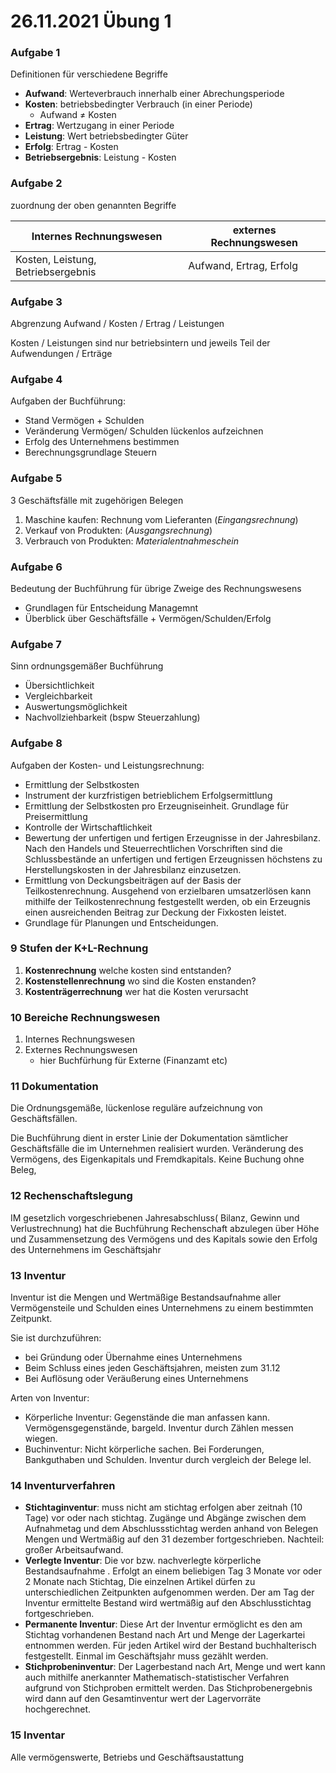 # 26.11.2021 Übung 1



### Aufgabe 1

Definitionen für verschiedene Begriffe

- **Aufwand**: Werteverbrauch innerhalb einer Abrechungsperiode
- **Kosten**: betriebsbedingter Verbrauch (in einer Periode)
    - Aufwand ≠ Kosten
- **Ertrag**: Wertzugang in einer Periode
- **Leistung**: Wert betriebsbedingter Güter
- **Erfolg**: Ertrag - Kosten 
- **Betriebsergebnis**: Leistung - Kosten



### Aufgabe 2

zuordnung der oben genannten Begriffe

| Internes Rechnungswesen            | externes Rechnungswesen |
| ---------------------------------- | ----------------------- |
| Kosten, Leistung, Betriebsergebnis | Aufwand, Ertrag, Erfolg |

###  Aufgabe 3

Abgrenzung Aufwand / Kosten / Ertrag / Leistungen

Kosten / Leistungen sind nur betriebsintern und jeweils Teil der Aufwendungen / Erträge

### Aufgabe 4

Aufgaben der Buchführung:



- Stand Vermögen + Schulden
- Veränderung Vermögen/ Schulden lückenlos aufzeichnen
- Erfolg des Unternehmens bestimmen
- Berechnungsgrundlage Steuern



### Aufgabe 5

3 Geschäftsfälle mit zugehörigen Belegen

1. Maschine kaufen: Rechnung vom Lieferanten (*Eingangsrechnung*)
2. Verkauf von Produkten: (*Ausgangsrechnung*)
3. Verbrauch von Produkten: *Materialentnahmeschein*



### Aufgabe 6

Bedeutung der Buchführung für übrige Zweige des Rechnungswesens

- Grundlagen für Entscheidung Managemnt
- Überblick über Geschäftsfälle + Vermögen/Schulden/Erfolg



### Aufgabe 7

Sinn ordnungsgemäßer Buchführung

- Übersichtlichkeit
- Vergleichbarkeit
- Auswertungsmöglichkeit
- Nachvollziehbarkeit (bspw Steuerzahlung)



### Aufgabe 8

Aufgaben der Kosten- und Leistungsrechnung:

- Ermittlung der Selbstkosten
- Instrument der kurzfristigen betrieblichem Erfolgsermittlung
- Ermittlung der Selbstkosten pro Erzeugniseinheit. Grundlage für Preisermittlung 
- Kontrolle der Wirtschaftlichkeit
- Bewertung der unfertigen und fertigen Erzeugnisse in der Jahresbilanz. Nach den Handels und Steuerrechtlichen Vorschriften sind die Schlussbestände an unfertigen und fertigen Erzeugnissen höchstens zu Herstellungskosten in der Jahresbilanz einzusetzen. 
- Ermittlung von Deckungsbeiträgen auf der Basis der Teilkostenrechnung. Ausgehend von erzielbaren umsatzerlösen kann mithilfe der Teilkostenrechnung festgestellt werden, ob ein Erzeugnis einen ausreichenden Beitrag zur Deckung der Fixkosten leistet. 
- Grundlage für Planungen und Entscheidungen. 



### 9 Stufen der K+L-Rechnung

1. **Kostenrechnung** welche kosten sind entstanden?
2. **Kostenstellenrechnung** wo sind die Kosten enstanden?
3. **Kostenträgerrechnung** wer hat die Kosten verursacht

### 10 Bereiche Rechnungswesen

1. Internes Rechnungswesen
2. Externes Rechnungswesen
    - hier Buchfürhung für Externe (Finanzamt etc)

### 11 Dokumentation

Die Ordnungsgemäße, lückenlose reguläre aufzeichnung von Geschäftsfällen. 

Die Buchführung dient in erster Linie der Dokumentation sämtlicher Geschäftsfälle die im Unternehmen realisiert wurden. Veränderung des Vermögens, des Eigenkapitals und Fremdkapitals. Keine Buchung ohne Beleg, 

### 12 Rechenschaftslegung

IM gesetzlich vorgeschriebenen Jahresabschluss( Bilanz, Gewinn und Verlustrechnung) hat die Buchführung Rechenschaft abzulegen über Höhe und Zusammensetzung des Vermögens und des Kapitals sowie den Erfolg des Unternehmens im Geschäftsjahr



### 13 Inventur

 Inventur ist die Mengen und Wertmäßige Bestandsaufnahme aller Vermögensteile und Schulden eines Unternehmens zu einem bestimmten Zeitpunkt.

 Sie ist durchzuführen: 
- bei Gründung oder Übernahme eines Unternehmens
- Beim Schluss eines jeden Geschäftsjahren, meisten zum 31.12
- Bei Auflösung oder Veräußerung eines Unternehmens

Arten von Inventur:

- Körperliche Inventur: Gegenstände die man anfassen kann. Vermögensgegenstände, bargeld. Inventur durch Zählen messen wiegen.
- Buchinventur: Nicht körperliche sachen. Bei Forderungen, Bankguthaben und Schulden. Inventur durch vergleich der Belege lel. 

### 14 Inventurverfahren

- **Stichtaginventur**: muss nicht am stichtag erfolgen aber zeitnah (10 Tage) vor oder nach stichtag. Zugänge und Abgänge zwischen dem Aufnahmetag und dem Abschlussstichtag werden anhand von Belegen Mengen und Wertmäßig auf den 31 dezember fortgeschrieben. Nachteil: großer Arbeitsaufwand.
- **Verlegte Inventur**: Die vor bzw. nachverlegte körperliche Bestandsaufnahme . Erfolgt an einem beliebigen Tag 3 Monate vor oder 2 Monate nach Stichtag, Die einzelnen Artikel dürfen zu unterschiedlichen Zeitpunkten aufgenommen werden. Der am Tag der Inventur ermittelte Bestand wird wertmäßig auf den Abschlusstichtag fortgeschrieben. 
- **Permanente Inventur**: Diese Art der Inventur ermöglicht es den am Stichtag vorhandenen Bestand nach Art und Menge der Lagerkartei entnommen werden. Für jeden Artikel wird der Bestand buchhalterisch festgestellt. Einmal im Geschäftsjahr muss gezählt werden. 
- **Stichprobeninventur**: Der Lagerbestand nach Art, Menge und wert kann auch mithilfe anerkannter Mathematisch-statistischer Verfahren aufgrund von Stichproben ermittelt werden. Das Stichprobenergebnis wird dann auf den Gesamtinventur wert der Lagervorräte hochgerechnet.

### 15 Inventar

Alle vermögenswerte, Betriebs und Geschäftsaustattung 

